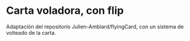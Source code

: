 # Carta voladora, con flip
Adaptación del repositorio Julien-Amblard/flyingCard, con un sistema de volteado de la carta.
